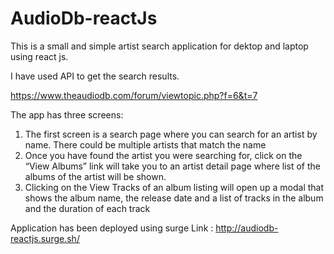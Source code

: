 # AudioDb-reactJs
This is a small and simple artist search application for dektop and laptop using react js.

I have used API to get the search results.

https://www.theaudiodb.com/forum/viewtopic.php?f=6&t=7

The	app	has	three	screens:
1) The	first	screen	is	a	search	page	where	you	can	search	for	an	artist	by	name.	There	could	be	multiple	artists	that	match	the	name
2) Once	you	have	found	the	artist	you	were	searching	for,	click	on	the	“View	Albums”	link	will	take	you	to	an	artist	detail	page	where	list of	the	albums	of	the	artist will be shown.		
3) Clicking	on	the	View	Tracks	of	an	album	listing	will	open	up	a	modal	that	shows	the	album	name,	the	release	date	and	a	list	of	tracks	in	the	album	and	the	duration	of	each	track


Application has been deployed using surge 
Link : http://audiodb-reactjs.surge.sh/
